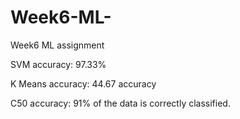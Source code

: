 # Week6-ML-
Week6 ML assignment


SVM accuracy: 97.33%

K Means accuracy: 44.67 accuracy

C50 accuracy: 91% of the data is correctly classified. 
